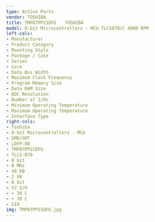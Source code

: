 ```yaml
---
type: Active Parts
vendor: TOSHIBA
title: TMP87PP21DFG　　TOSHIBA
model: 8-bit Microcontrollers - MCU TLCS870/C 48KB RPM
left-cols: 
- Manufacturer
- Product Category
- Mounting Style
- Package / Case
- Series
- Core
- Data Bus Width
- Maximum Clock Frequency
- Program Memory Size
- Data RAM Size
- ADC Resolution
- Number of I/Os
- Minimum Operating Temperature
- Maximum Operating Temperature
- Interface Type
right-cols: 
- Toshiba
- 8-bit Microcontrollers - MCU
- SMD/SMT
- LQFP-80
- TMP87PP21DFG
- TLCS-870
- 8 bit
- 8 MHz
- 48 kB
- 2 kB
- 8 bit
- 52 I/O
- - 30 C
- + 70 C
- SIO
img: TMP87PP21DFG.jpg
---
```


